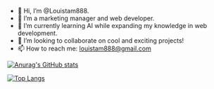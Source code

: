 - 👋 Hi, I’m @Louistam888.
- 👀 I’m a marketing manager and web developer.
- 🌱 I’m currently learning AI while expanding my knowledge in web development.
- 💞️ I’m looking to collaborate on cool and exciting projects!
- 📫 How to reach me: louistam888@gmail.com


[![Anurag's GitHub stats](https://github-readme-stats.vercel.app/api?username=Louistam888)](https://github.com/Louistam888/github-readme-stats)

[![Top Langs](https://github-readme-stats.vercel.app/api/top-langs/?username=Louistam888&langs_count=8&exclude_repo=pythonRAG,aiAgentLangChain)](https://github.com/Louistam888/github-readme-stats)





